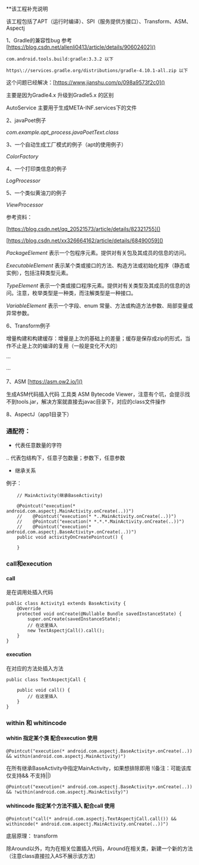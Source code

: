 **该工程补充说明

该工程包括了APT（运行时编译）、SPI（服务提供方接口）、Transform、ASM、Aspectj

1、Gradle的兼容性bug 参考
[https://blog.csdn.net/allenli0413/article/details/90602402]()

`com.android.tools.build:gradle:3.3.2 以下`

`https\://services.gradle.org/distributions/gradle-4.10.1-all.zip 以下`

这个问题已经解决：[https://www.jianshu.com/p/098a9573f2c0]()

主要是因为Gradle4.x 升级到Gradle5.x 的区别

AutoService 主要用于生成META-INF.services下的文件

2、javaPoet例子

*com.example.apt_process.javaPoetText.class*

3、一个自动生成工厂模式的例子（apt的使用例子）

*ColorFactory*

4、一个打印类信息的例子 

*LogProcessor*

5、一个类似黄油刀的例子

*ViewProcessor*

参考资料：

[https://blog.csdn.net/qq_20521573/article/details/82321755]()

[https://blog.csdn.net/xx326664162/article/details/68490059]()

*PackageElement* 表示一个包程序元素。提供对有关包及其成员的信息的访问。

*ExecutableElement*  表示某个类或接口的方法、构造方法或初始化程序（静态或实例），包括注释类型元素。

*TypeElement*  表示一个类或接口程序元素。提供对有关类型及其成员的信息的访问。注意，枚举类型是一种类，而注解类型是一种接口。

*VariableElement*  表示一个字段、enum 常量、方法或构造方法参数、局部变量或异常参数。

6、Transform例子

增量构建和构建缓存：增量是上次的基础上的差量；缓存是保存成zip的形式，当作不止是上次的编译的复用（一般是变化不大的）

···

···

7、ASM [https://asm.ow2.io/]()

生成ASM代码插入代码 工具类 ASM Bytecode Viewer，注意有个坑，会提示找不到tools.jar，解决方案就直接去javac目录下，对应的class文件操作

8、AspectJ（app1目录下）

### 通配符：

* 代表任意数量的字符

.. 代表包结构下，任意子包数量；参数下，任意参数

+ 继承关系

例子：
```
    // MainActivity(继承BaseActivity)

    @Pointcut("execution(* android.com.aspectj.MainActivity.onCreate(..))")
    //    @Pointcut("execution(* *..MainActivity.onCreate(..))")
    //    @Pointcut("execution(* *.*.*.MainActivity.onCreate(..))")
    //    @Pointcut("execution(* android.com.aspectj.BaseActivity+.onCreate(..))")
    public void activityOnCreatePointcut() {

    }
```

### call和execution

#### call

是在调用处插入代码

```
public class Activity1 extends BaseActivity {
    @Override
    protected void onCreate(@Nullable Bundle savedInstanceState) {
        super.onCreate(savedInstanceState);
        // 在这里插入
        new TextAspectjCall().call();
    }
}
```

#### execution

在对应的方法处插入方法

```
public class TextAspectjCall {

    public void call() {
        // 在这里插入
    }
}
```

### within 和 whitincode

#### whitin 指定某个类 配合execution 使用

```
@Pointcut("execution(* android.com.aspectj.BaseActivity+.onCreate(..)) && within(android.com.aspectj.MainActivity)")
```

在所有继承BaseActivity中指定MainActivity，如果想排除即用 !(备注：可能该库仅支持&& 不支持||)

```
@Pointcut("execution(* android.com.aspectj.BaseActivity+.onCreate(..)) && !within(android.com.aspectj.MainActivity)")
```

#### whitincode 指定某个方法不插入 配合call 使用

```
@Pointcut("call(* android.com.aspectj.TextAspectjCall.call()) && withincode(* android.com.aspectj.MainActivity.onCreate(..))")
```

底层原理： transform

除Around以外，均为在相关位置插入代码，Around在相关类，新建一个新的方法（注意class直接拉入AS不展示该方法）